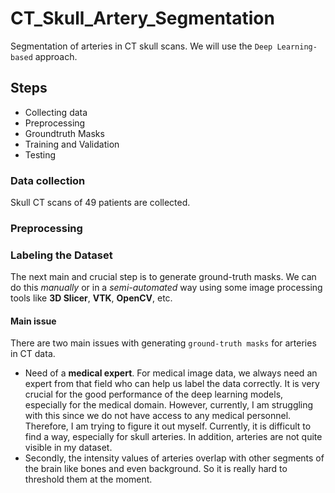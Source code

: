 # CT_Skull_Artery_Segmentation
Segmentation of arteries in CT skull scans. We will use the `Deep Learning-based` approach.

## Steps
* Collecting data
* Preprocessing
* Groundtruth Masks
* Training and Validation
* Testing

### Data collection
Skull CT scans of 49 patients are collected.

### Preprocessing
### Labeling the Dataset
The next main and crucial step is to generate ground-truth masks. We can do this *manually* or in a *semi-automated* way using some image processing tools like **3D Slicer**, **VTK**, **OpenCV**, etc.

#### Main issue
There are two main issues with generating `ground-truth masks` for arteries in CT data.

* Need of a **medical expert**. For medical image data, we always need an expert from that field who can help us label the data correctly. It is very crucial for the good performance of the deep learning models, especially for the medical domain. However, currently, I am struggling with this since we do not have access to any medical personnel. Therefore, I am trying to figure it out myself. Currently, it is difficult to find a way, especially for skull arteries. In addition, arteries are not quite visible in my dataset.
* Secondly, the intensity values of arteries overlap with other segments of the brain like bones and even background. So it is really hard to threshold them at the moment.
